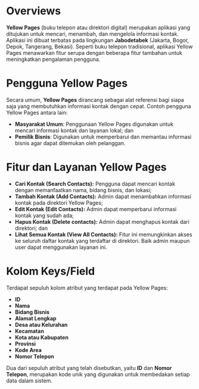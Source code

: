 # Overviews
**Yellow Pages** (buku telepon atau direktori digital) merupakan aplikasi yang ditujukan untuk mencari, menambah, dan mengelola informasi kontak. Aplikasi ini dibuat terbatas pada lingkungan **Jabodetabek** (Jakarta, Bogor, Depok, Tangerang, Bekasi). Seperti buku telepon tradisional, aplikasi Yellow Pages menawarkan fitur serupa dengan beberapa fitur tambahan untuk meningkatkan pengalaman pengguna.


# Pengguna Yellow Pages

Secara umum, **Yellow Pages** dirancang sebagai alat referensi bagi siapa saja yang membutuhkan informasi kontak dengan cepat. Contoh pengguna Yellow Pages antara lain:

-   **Masyarakat Umum**: Penggunaan Yellow Pages digunakan untuk mencari informasi kontak dan layanan lokal; dan
-   **Pemilik Bisnis**: Digunakan untuk memperbarui dan memantau informasi bisnis agar dapat ditemukan oleh pelanggan.

# Fitur dan Layanan Yellow Pages

-   **Cari Kontak (Search Contacts):** Pengguna dapat mencari kontak dengan memanfaatkan nama, bidang bisnis, dan lokasi;
-   **Tambah Kontak (Add Contacts):** Admin dapat menambahkan informasi kontak pada direktori Yellow Pages;
-   **Edit Kontak (Edit Contacts):** Admin dapat memperbarui informasi kontak yang sudah ada;
-   **Hapus Kontak (Delete contacts):** Admin dapat menghapus kontak dari direktori; dan
-   **Lihat Semua Kontak (View All Contacts):** Fitur ini memungkinkan akses ke seluruh daftar kontak yang terdaftar di direktori. Baik admin maupun user dapat menggunakan layanan ini.

# Kolom Keys/Field

Terdapat sepuluh kolom atribut yang terdapat pada Yellow Pages:

-   **ID**
-   **Nama**
-   **Bidang Bisnis**
-   **Alamat Lengkap**
-   **Desa atau Kelurahan**
-   **Kecamatan**
-   **Kota atau Kabupaten**
-   **Provinsi**
-   **Kode Area**
-   **Nomor Telepon**

Dua dari sepuluh atribut yang telah disebutkan, yaitu **ID** dan **Nomor Telepon**, merupakan kode unik yang digunakan untuk membedakan setiap data dalam sistem.
